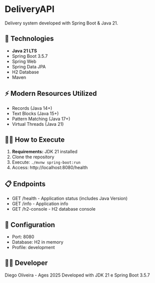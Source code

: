 # DeliveryAPI

Delivery system developed with Spring Boot & Java 21.

## 🚀 Technologies
- **Java 21 LTS** 
- Spring Boot 3.5.7
- Spring Web
- Spring Data JPA
- H2 Database
- Maven

## ⚡ Modern Resources Utilized
- Records (Java 14+)
- Text Blocks (Java 15+)
- Pattern Matching (Java 17+)
- Virtual Threads (Java 21)

## 🏃‍♂️ How to Execute
1. **Requirements:** JDK 21 installed
2. Clone the repository
3. Execute: `./mvnw spring-boot:run`
4. Access: http://localhost:8080/health

## 📋 Endpoints
- GET /health - Application status (includes Java Version)
- GET /info - Application info
- GET /h2-console - H2 database console

## 🔧 Configuration
- Port: 8080
- Database: H2 in memory
- Profile: development

## 👨‍💻 Developer
Diego Oliveira - Ages 2025 
Developed with JDK 21 e Spring Boot 3.5.7
